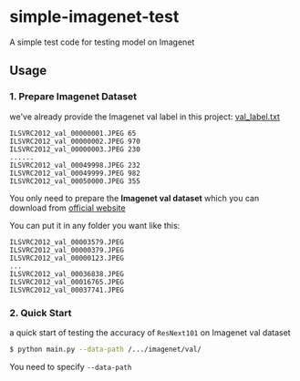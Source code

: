# simple-imagenet-test
A simple test code for testing model on Imagenet

## Usage
### 1. Prepare Imagenet Dataset
we've already provide the Imagenet val label in this project: [val_label.txt](https://github.com/rentainhe/simple-imagenet-test/blob/master/val_label.txt)
```
ILSVRC2012_val_00000001.JPEG 65
ILSVRC2012_val_00000002.JPEG 970
ILSVRC2012_val_00000003.JPEG 230
......
ILSVRC2012_val_00049998.JPEG 232
ILSVRC2012_val_00049999.JPEG 982
ILSVRC2012_val_00050000.JPEG 355
```
You only need to prepare the __Imagenet val dataset__ which you can download from [official website](https://www.image-net.org/)

You can put it in any folder you want like this:
```
ILSVRC2012_val_00003579.JPEG
ILSVRC2012_val_00000379.JPEG
ILSVRC2012_val_00000123.JPEG
...
ILSVRC2012_val_00036838.JPEG
ILSVRC2012_val_00016765.JPEG
ILSVRC2012_val_00037741.JPEG
```

### 2. Quick Start
a quick start of testing the accuracy of `ResNext101` on Imagenet val dataset
```bash
$ python main.py --data-path /.../imagenet/val/
```
You need to specify `--data-path`
